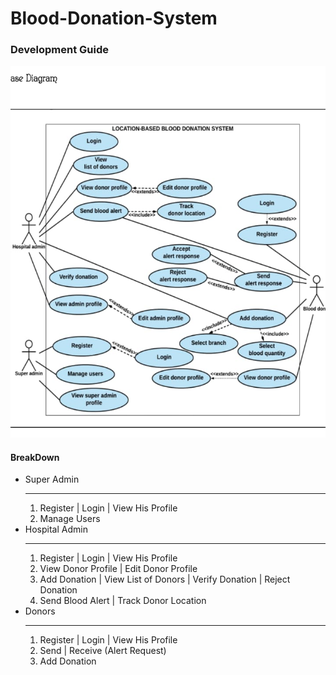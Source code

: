 # Blood-Donation-System

### Development Guide

<img src="/assets/img/UseCaseDiagram.jpeg" stretch />

#### BreakDown
<ul>
    <li> Super Admin<br><hr>
        <ol>
            <li>Register | Login | View His Profile</li>
            <li>Manage Users</li>
        </ol>
    </li>
    <li> Hospital Admin<br><hr>
        <ol>
            <li>Register | Login | View His Profile</li>
            <li>View Donor Profile | Edit Donor Profile</li>
            <li>Add Donation | View List of Donors | Verify Donation | Reject Donation</li>
            <li>Send Blood Alert | Track Donor Location</li>
        </ol>
    </li>
    <li>Donors<br><hr>
        <ol>
            <li>Register | Login | View His Profile</li>
            <li>Send | Receive (Alert Request)</li>
            <li>Add Donation</li>
        </ol>
    </li>
</ul>